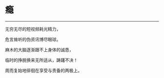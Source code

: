 <!--
 * @Author: 蔡鑫 1058360098@qq.com
 * @Date: 2024-11-01 10:55:18
 * @LastEditors: 蔡鑫 1058360098@qq.com
 * @LastEditTime: 2024-11-01 10:55:24
 * @FilePath: \docsify\docs\articles\poems\p126.md
 * @Description: 这是默认设置,请设置`customMade`, 打开koroFileHeader查看配置 进行设置: https://github.com/OBKoro1/koro1FileHeader/wiki/%E9%85%8D%E7%BD%AE
-->
# 瘾
---

无穷无尽的短视频耗光精力，

危言耸听的伪资讯博尽眼球。

麻木的大脑逐渐跟不上身体的诚恳，

临时的挣脱换来无所适从，踌躇不决！

周而复始地徘徊在享受与责备的两极上。